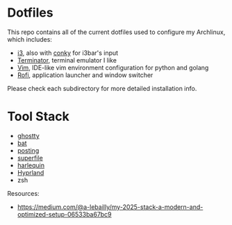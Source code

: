 Dotfiles
========

This repo contains all of the current dotfiles used to configure my Archlinux, which includes:
- [i3](https://github.com/shizhz/dotfiles/tree/master/i3), also with [conky](https://github.com/shizhz/dotfiles/tree/master/conky) for i3bar's input
- [Terminator](https://github.com/shizhz/dotfiles/tree/master/terminator), terminal emulator I like
- [Vim](https://github.com/shizhz/dotfiles/tree/master/vim), IDE-like vim environment configuration for python and golang
- [Rofi](https://github.com/shizhz/dotfiles/tree/master/rofi), application launcher and window switcher

Please check each subdirectory for more detailed installation info.

Tool Stack
==========
- [ghostty](https://ghostty.org/)
- [bat](https://github.com/sharkdp/bat)
- [posting](https://github.com/darrenburns/posting)
- [superfile](https://github.com/yorukot/superfile)
- [harlequin](https://harlequin.sh/)
- [Hyprland](https://github.com/hyprwm/Hyprland)
- zsh

Resources:
- https://medium.com/@a-lebailly/my-2025-stack-a-modern-and-optimized-setup-06533ba67bc9
